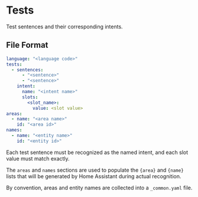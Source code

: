 # Tests

Test sentences and their corresponding intents.


## File Format

``` yaml
language: "<language code>"
tests:
  - sentences:
      - "<sentence>"
      - "<sentence>"
    intent:
      name: "<intent name>"
      slots:
        <slot_name>:
          value: <slot value>
areas:
  - name: "<area name>"
    id: "<area id>"
names:
  - name: "<entity name>"
    id: "<entity id>"
```

Each test sentence must be recognized as the named intent, and each slot value must match exactly.

The `areas` and `names` sections are used to populate the `{area}` and `{name}` lists that will be generated by Home Assistant during actual recognition.

By convention, areas and entity names are collected into a `_common.yaml` file.
